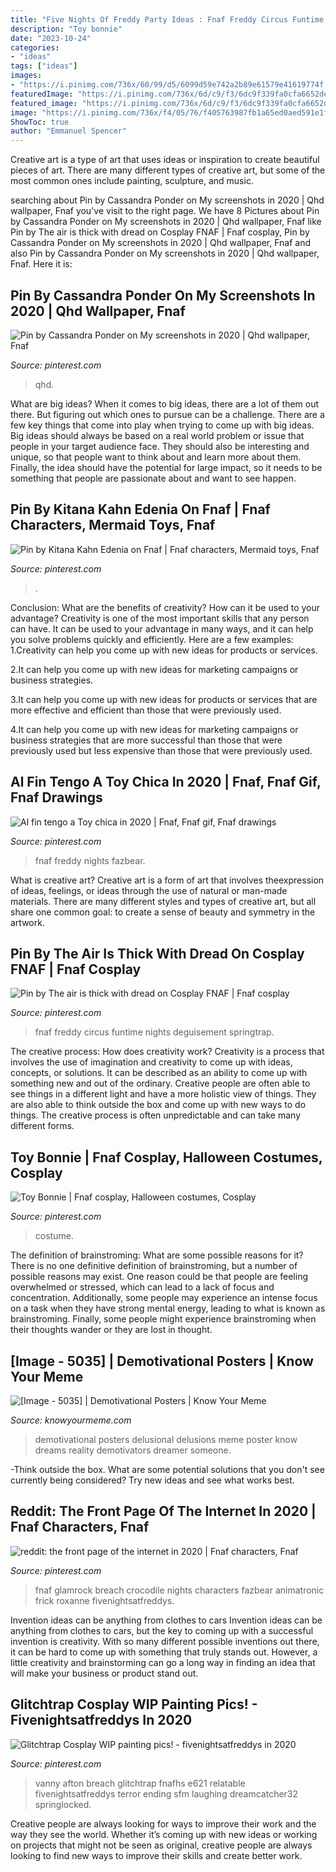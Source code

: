 ```yaml
---
title: "Five Nights Of Freddy Party Ideas : Fnaf Freddy Circus Funtime Nights Deguisement Springtrap"
description: "Toy bonnie"
date: "2023-10-24"
categories:
- "ideas"
tags: ["ideas"]
images:
- "https://i.pinimg.com/736x/60/99/d5/6099d59e742a2b89e61579e41619774f.jpg"
featuredImage: "https://i.pinimg.com/736x/6d/c9/f3/6dc9f339fa0cfa6652de20b9d4bc267d.jpg"
featured_image: "https://i.pinimg.com/736x/6d/c9/f3/6dc9f339fa0cfa6652de20b9d4bc267d.jpg"
image: "https://i.pinimg.com/736x/f4/05/76/f405763987fb1a65ed0aed591e1fac25.jpg"
ShowToc: true
author: "Emmanuel Spencer"
---
```



Creative art is a type of art that uses ideas or inspiration to create beautiful pieces of art. There are many different types of creative art, but some of the most common ones include painting, sculpture, and music.

	

		
searching about Pin by Cassandra Ponder on My screenshots in 2020 | Qhd wallpaper, Fnaf you've visit to the right page. We have 8 Pictures about Pin by Cassandra Ponder on My screenshots in 2020 | Qhd wallpaper, Fnaf like Pin by The air is thick with dread on Cosplay FNAF | Fnaf cosplay, Pin by Cassandra Ponder on My screenshots in 2020 | Qhd wallpaper, Fnaf and also Pin by Cassandra Ponder on My screenshots in 2020 | Qhd wallpaper, Fnaf. Here it is:
		
    
## Pin By Cassandra Ponder On My Screenshots In 2020 | Qhd Wallpaper, Fnaf

<img loading=lazy src="https://i.pinimg.com/736x/7c/2e/8f/7c2e8f5effc05cc5c6703943cc99fd06.jpg" onerror="this.onerror=null;this.src='https://tse3.mm.bing.net/th?id=OIP.y33jxGyk0dwKsMuUj9rH4AHaDQ&amp;pid=15.1';" alt="Pin by Cassandra Ponder on My screenshots in 2020 | Qhd wallpaper, Fnaf">

_Source: pinterest.com_

>qhd. 

	

What are big ideas?
When it comes to big ideas, there are a lot of them out there. But figuring out which ones to pursue can be a challenge. There are a few key things that come into play when trying to come up with big ideas. 
Big ideas should always be based on a real world problem or issue that people in your target audience face. They should also be interesting and unique, so that people want to think about and learn more about them. Finally, the idea should have the potential for large impact, so it needs to be something that people are passionate about and want to see happen.

    
## Pin By Kitana Kahn Edenia On Fnaf | Fnaf Characters, Mermaid Toys, Fnaf

<img loading=lazy src="https://i.pinimg.com/736x/f4/05/76/f405763987fb1a65ed0aed591e1fac25.jpg" onerror="this.onerror=null;this.src='https://tse4.mm.bing.net/th?id=OIP.f3FisnsfG1XaeZbXXW8hCQHaLp&amp;pid=15.1';" alt="Pin by Kitana Kahn Edenia on Fnaf | Fnaf characters, Mermaid toys, Fnaf">

_Source: pinterest.com_

>. 

	

Conclusion: What are the benefits of creativity? How can it be used to your advantage?
Creativity is one of the most important skills that any person can have. It can be used to your advantage in many ways, and it can help you solve problems quickly and efficiently. Here are a few examples: 
1.Creativity can help you come up with new ideas for products or services.

2.It can help you come up with new ideas for marketing campaigns or business strategies.

3.It can help you come up with new ideas for products or services that are more effective and efficient than those that were previously used.

4.It can help you come up with new ideas for marketing campaigns or business strategies that are more successful than those that were previously used but less expensive than those that were previously used.

    
## Al Fin Tengo A Toy Chica In 2020 | Fnaf, Fnaf Gif, Fnaf Drawings

<img loading=lazy src="https://i.pinimg.com/736x/c5/4e/e7/c54ee7af7940894873d308e44cd59a08.jpg" onerror="this.onerror=null;this.src='https://tse3.mm.bing.net/th?id=OIP.lyqWp_6co1zL88j7tA6sbAHaPo&amp;pid=15.1';" alt="Al fin tengo a Toy chica in 2020 | Fnaf, Fnaf gif, Fnaf drawings">

_Source: pinterest.com_

>fnaf freddy nights fazbear. 

	

What is creative art?
Creative art is a form of art that involves theexpression of ideas, feelings, or ideas through the use of natural or man-made materials. There are many different styles and types of creative art, but all share one common goal: to create a sense of beauty and symmetry in the artwork.

    
## Pin By The Air Is Thick With Dread On Cosplay FNAF | Fnaf Cosplay

<img loading=lazy src="https://i.pinimg.com/736x/54/0f/a5/540fa5d41c0ffac2370bbaeaf0e040cf.jpg" onerror="this.onerror=null;this.src='https://tse3.mm.bing.net/th?id=OIP.65xpbvLTGhG_v9a3moTzDAHaI2&amp;pid=15.1';" alt="Pin by The air is thick with dread on Cosplay FNAF | Fnaf cosplay">

_Source: pinterest.com_

>fnaf freddy circus funtime nights deguisement springtrap. 

	

The creative process: How does creativity work?
Creativity is a process that involves the use of imagination and creativity to come up with ideas, concepts, or solutions. It can be described as an ability to come up with something new and out of the ordinary. Creative people are often able to see things in a different light and have a more holistic view of things. They are also able to think outside the box and come up with new ways to do things. The creative process is often unpredictable and can take many different forms.

    
## Toy Bonnie | Fnaf Cosplay, Halloween Costumes, Cosplay

<img loading=lazy src="https://i.pinimg.com/736x/60/99/d5/6099d59e742a2b89e61579e41619774f.jpg" onerror="this.onerror=null;this.src='https://tse4.mm.bing.net/th?id=OIP.YqjQv2f84jMx6Kjst-EJKgHaJ3&amp;pid=15.1';" alt="Toy Bonnie | Fnaf cosplay, Halloween costumes, Cosplay">

_Source: pinterest.com_

>costume. 

	

The definition of brainstroming: What are some possible reasons for it?
There is no one definitive definition of brainstroming, but a number of possible reasons may exist. One reason could be that people are feeling overwhelmed or stressed, which can lead to a lack of focus and concentration. Additionally, some people may experience an intense focus on a task when they have strong mental energy, leading to what is known as brainstroming. Finally, some people might experience brainstroming when their thoughts wander or they are lost in thought.

    
## [Image - 5035] | Demotivational Posters | Know Your Meme

<img loading=lazy src="http://i0.kym-cdn.com/photos/images/facebook/000/005/035/delusions.jpg" onerror="this.onerror=null;this.src='https://tse1.mm.bing.net/th?id=OIP.JKMMTZNmFIw0JB7mdbMocAHaGN&amp;pid=15.1';" alt="[Image - 5035] | Demotivational Posters | Know Your Meme">

_Source: knowyourmeme.com_

>demotivational posters delusional delusions meme poster know dreams reality demotivators dreamer someone. 

	

-Think outside the box. What are some potential solutions that you don't see currently being considered? Try new ideas and see what works best. 

    
## Reddit: The Front Page Of The Internet In 2020 | Fnaf Characters, Fnaf

<img loading=lazy src="https://i.pinimg.com/736x/6d/c9/f3/6dc9f339fa0cfa6652de20b9d4bc267d.jpg" onerror="this.onerror=null;this.src='https://tse4.mm.bing.net/th?id=OIP.h4DBrj-0W3Fpa-hrXvgz6AHaKC&amp;pid=15.1';" alt="reddit: the front page of the internet in 2020 | Fnaf characters, Fnaf">

_Source: pinterest.com_

>fnaf glamrock breach crocodile nights characters fazbear animatronic frick roxanne fivenightsatfreddys. 

	

Invention ideas can be anything from clothes to cars
Invention ideas can be anything from clothes to cars, but the key to coming up with a successful invention is creativity. With so many different possible inventions out there, it can be hard to come up with something that truly stands out. However, a little creativity and brainstorming can go a long way in finding an idea that will make your business or product stand out.

    
## Glitchtrap Cosplay WIP Painting Pics! - Fivenightsatfreddys In 2020

<img loading=lazy src="https://i.pinimg.com/736x/42/d0/18/42d0180e030cb95cc27a629b7793a798.jpg" onerror="this.onerror=null;this.src='https://tse3.mm.bing.net/th?id=OIP.4LdtMlO8rJmnqSn0EWMYhAHaOe&amp;pid=15.1';" alt="Glitchtrap Cosplay WIP painting pics! - fivenightsatfreddys in 2020">

_Source: pinterest.com_

>vanny afton breach glitchtrap fnafhs e621 relatable fivenightsatfreddys terror ending sfm laughing dreamcatcher32 springlocked. 

	

Creative people are always looking for ways to improve their work and the way they see the world. Whether it’s coming up with new ideas or working on projects that might not be seen as original, creative people are always looking to find new ways to improve their skills and create better work.

